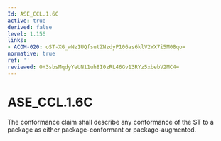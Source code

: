 ```yaml
---
Id: ASE_CCL.1.6C
active: true
derived: false
level: 1.156
links:
- ACOM-020: oST-XG_wNz1UQfsutZNzdyP106as6klV2WX7i5M08qo=
normative: true
ref: ''
reviewed: OH3sbsMqdyYeUN11uh8I0zRL46Gv13RYz5xbebV2MC4=
---
```


# ASE_CCL.1.6C

The conformance claim shall describe any conformance of the ST to a package as either package-conformant or package-augmented.